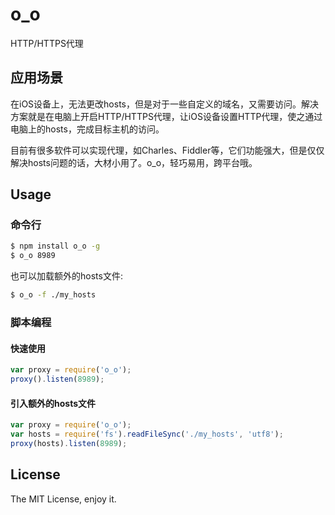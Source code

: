 o_o
===

HTTP/HTTPS代理

## 应用场景
在iOS设备上，无法更改hosts，但是对于一些自定义的域名，又需要访问。解决方案就是在电脑上开启HTTP/HTTPS代理，让iOS设备设置HTTP代理，使之通过电脑上的hosts，完成目标主机的访问。

目前有很多软件可以实现代理，如Charles、Fiddler等，它们功能强大，但是仅仅解决hosts问题的话，大材小用了。o_o，轻巧易用，跨平台哦。

## Usage
### 命令行

```bash
$ npm install o_o -g
$ o_o 8989
```

也可以加载额外的hosts文件:
```bash
$ o_o -f ./my_hosts
```

### 脚本编程
#### 快速使用
```js
var proxy = require('o_o');
proxy().listen(8989);
```

#### 引入额外的hosts文件
```js
var proxy = require('o_o');
var hosts = require('fs').readFileSync('./my_hosts', 'utf8');
proxy(hosts).listen(8989);
```

## License
The MIT License, enjoy it.

